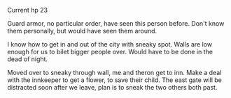 Current hp 23

Guard armor, no particular order, have seen this person before. Don't know them personally, but would have seen them around.

I know how to get in and out of the city with sneaky spot. Walls are low enough for us to bilet bigger people over. Would have to be done in the dead of night.

Moved over to sneaky through wall, me and theron get to inn. Make a deal with the innkeeper to get a flower, to save their child. The east gate will be distracted soon after we leave, plan is to sneak the two others both past.

